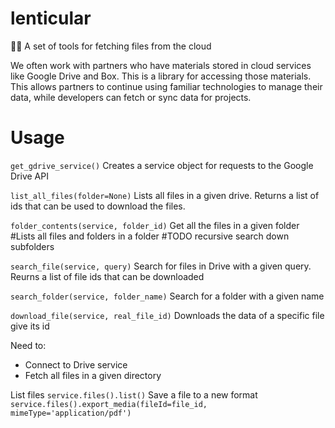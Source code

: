 # lenticular
😶‍🌫️ A set of tools for fetching files from the cloud

We often work with partners who have materials stored in cloud services like Google Drive and Box.  This is a library for accessing those materials. This allows partners to continue using familiar technologies to manage their data, while developers can fetch or sync data for projects. 

# Usage

`get_gdrive_service()` 
Creates a service object for requests to the Google Drive API

`list_all_files(folder=None)`
Lists all files in a given drive. Returns a list of ids that can be used to download the files.

`folder_contents(service, folder_id)`
Get all the files in a given folder
#Lists all files and folders in a folder
#TODO recursive search down subfolders

`search_file(service, query)`
Search for files in Drive with a given query. Reurns a list of file ids that can be downloaded

`search_folder(service, folder_name)`
Search for a folder with a given name

`download_file(service, real_file_id)`
Downloads the data of a specific file give its id


Need to: 

- Connect to Drive service
- Fetch all files in a given directory

List files 
`service.files().list()`
Save a file to a new format
`service.files().export_media(fileId=file_id, mimeType='application/pdf')`
